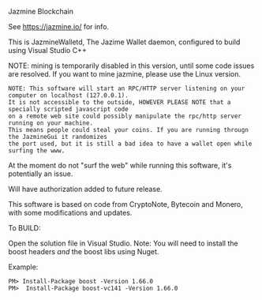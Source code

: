 Jazmine Blockchain

See https://jazmine.io/ for info.

This is JazmineWalletd, The Jazime Wallet daemon, configured to build using Visual Studio C++

NOTE: mining is temporarily disabled in this version, until some code issues are resolved. If you 
want to mine jazmine, please use the Linux version.

```
NOTE: This software will start an RPC/HTTP server listening on your computer on localhost (127.0.0.1). 
It is not accessible to the outside, HOWEVER PLEASE NOTE that a specially scripted javascript code 
on a remote web site could possibly manipulate the rpc/http server running on your machine. 
This means people could steal your coins. If you are running througn the JazmineGui it randomizes
the port used, but it is still a bad idea to have a wallet open while surfing the www.
```

At the moment do not "surf the web" while running this software, it's potentially an issue. 

Will have authorization added to future release.


This software is based on code from CryptoNote, Bytecoin and Monero, with some modifications and updates.

To BUILD:

Open the solution file in Visual Studio.
Note: You will need to install the boost headers *and* the boost libs using Nuget.

Example: 

```
PM> Install-Package boost -Version 1.66.0
PM>  Install-Package boost-vc141 -Version 1.66.0 
```

